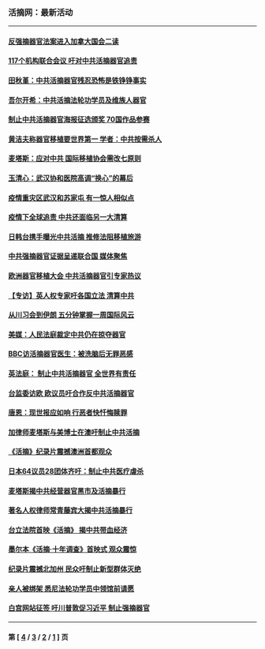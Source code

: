 ### 活摘网：最新活动
---
#### [反强摘器官法案进入加拿大国会二读](../../pages/nf5883/n13033450.md?06260430) 
#### [117个机构联合会议 吁对中共活摘器官追责](../../pages/nf5883/n12775087.md?06260430) 
#### [田秋堇：中共活摘器官残忍恐怖是铁铮铮事实](../../pages/nf5883/n12702148.md?06260430) 
#### [吾尔开希：中共活摘法轮功学员及维族人器官](../../pages/nf5883/n12693197.md?06260430) 
#### [制止中共活摘器官海报征选颁奖 70国作品参赛](../../pages/nf5883/n12692050.md?06260430) 
#### [黄洁夫称器官移植要世界第一 学者：中共按需杀人](../../pages/nf5883/n12572329.md?06260430) 
#### [麦塔斯：应对中共 国际移植协会需改七原则](../../pages/nf5883/n12514711.md?06260430) 
#### [玉清心：武汉协和医院高调“换心”的幕后](../../pages/nf5883/n12298730.md?06260430) 
#### [疫情重灾区武汉和苏家屯 有一惊人相似点](../../pages/nf5883/n12150824.md?06260430) 
#### [疫情下全球追责 中共还面临另一大清算](../../pages/nf5883/n12070397.md?06260430) 
#### [日韩台携手曝光中共活摘 推修法阻移植旅游](../../pages/nf5883/n11712046.md?06260430) 
#### [中共强摘器官证据呈递联合国 媒体聚焦](../../pages/nf5883/n11546426.md?06260430) 
#### [欧洲器官移植大会 中共活摘器官引专家热议](../../pages/nf5883/n11539095.md?06260430) 
#### [【专访】英人权专家吁各国立法 清算中共](../../pages/nf5883/n11367315.md?06260430) 
#### [从川习会到伊朗 五分钟掌握一周国际风云](../../pages/nf5883/n11338520.md?06260430) 
#### [美媒：人民法庭裁定中共仍在掠夺器官](../../pages/nf5883/n11334897.md?06260430) 
#### [BBC访活摘器官医生：被洗脑后无罪恶感](../../pages/nf5883/n11335935.md?06260430) 
#### [英法庭： 制止中共活摘器官 全世界有责任](../../pages/nf5883/n11330691.md?06260430) 
#### [台监委访欧 欧议员吁合作反中共活摘器官](../../pages/nf5883/n11109190.md?06260430) 
#### [唐恩：现世报应如响 行恶者快忏悔赎罪](../../pages/nf5883/n11104016.md?06260430) 
#### [加律师麦塔斯与美博士在澳吁制止中共活摘](../../pages/nf5883/n10724764.md?06260430) 
#### [《活摘》纪录片震撼澳洲首都观众](../../pages/nf5883/n10722747.md?06260430) 
#### [日本64议员28团体齐吁：制止中共医疗虐杀](../../pages/nf5883/n10587757.md?06260430) 
#### [麦塔斯揭中共经营器官黑市及活摘暴行](../../pages/nf5883/n10442407.md?06260430) 
#### [著名人权律师常青藤宾大揭中共活摘暴行](../../pages/nf5883/n10318181.md?06260430) 
#### [台立法院首映《活摘》 揭中共带血经济](../../pages/nf5883/n9938847.md?06260430) 
#### [墨尔本《活摘·十年调查》首映式 观众震惊](../../pages/nf5883/n9522572.md?06260430) 
#### [纪录片震撼北加州 民众吁制止新型群体灭绝](../../pages/nf5883/n9188314.md?06260430) 
#### [亲人被绑架 悉尼法轮功学员中领馆前请愿](../../pages/nf5883/n9056753.md?06260430) 
#### [白宫网站征签 吁川普敦促习近平 制止强摘器官](../../pages/nf5883/n9009661.md?06260430) 

---
#### 第 [ [4](./4.md?06260430) / [3](./3.md?06260430) / [2](./2.md?06260430) / [1](./1.md?06260430) ] 页
